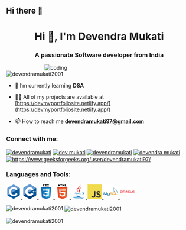 ## Hi there 👋

<h1 align="center">Hi 👋, I'm Devendra Mukati</h1>
<h3 align="center">A passionate Software developer from India</h3>
<style>
  body{
    background-color:"black";
    color:"white";
    }
</style>
<img align="right" alt="coding" width="400" src="https://camo.githubusercontent.com/19db51af5f90f1b152bc0b9078f5fe97053955be5074f03f17019c70345bdcdb/68747470733a2f2f6d69726f2e6d656469756d2e636f6d2f6d61782f313336302f302a37513379765349765f7430696f4a2d5a2e676966">
<p align="left"> <img src="https://komarev.com/ghpvc/?username=devendramukati2001&label=Profile%20views&color=0e75b6&style=flat" alt="devendramukati2001" /> </p>

- 🌱 I’m currently learning **DSA**

- 👨‍💻 All of my projects are available at [https://devmyportfoliosite.netlify.app/](https://devmyportfoliosite.netlify.app/)

- 📫 How to reach me **devendramukati97@gmail.com**

<h3 align="left">Connect with me:</h3>
<p align="left">
<a href="https://linkedin.com/in/devendramukati" target="blank"><img align="center" src="https://raw.githubusercontent.com/rahuldkjain/github-profile-readme-generator/master/src/images/icons/Social/linked-in-alt.svg" alt="devendramukati" height="30" width="40" /></a>
<a href="https://fb.com/dev mukati" target="blank"><img align="center" src="https://raw.githubusercontent.com/rahuldkjain/github-profile-readme-generator/master/src/images/icons/Social/facebook.svg" alt="dev mukati" height="30" width="40" /></a>
<a href="https://www.youtube.com/c/devendramukati" target="blank"><img align="center" src="https://raw.githubusercontent.com/rahuldkjain/github-profile-readme-generator/master/src/images/icons/Social/youtube.svg" alt="devendramukati" height="30" width="40" /></a>
<a href="https://www.leetcode.com/devendra mukati" target="blank"><img align="center" src="https://raw.githubusercontent.com/rahuldkjain/github-profile-readme-generator/master/src/images/icons/Social/leet-code.svg" alt="devendra mukati" height="30" width="40" /></a>
<a href="https://auth.geeksforgeeks.org/user/https://www.geeksforgeeks.org/user/devendramukati97/" target="blank"><img align="center" src="https://raw.githubusercontent.com/rahuldkjain/github-profile-readme-generator/master/src/images/icons/Social/geeks-for-geeks.svg" alt="https://www.geeksforgeeks.org/user/devendramukati97/" height="30" width="40" /></a>
</p>

<h3 align="left">Languages and Tools:</h3>
<p align="left"> <a href="https://www.cprogramming.com/" target="_blank" rel="noreferrer"> <img src="https://raw.githubusercontent.com/devicons/devicon/master/icons/c/c-original.svg" alt="c" width="40" height="40"/> </a> <a href="https://www.w3schools.com/cpp/" target="_blank" rel="noreferrer"> <img src="https://raw.githubusercontent.com/devicons/devicon/master/icons/cplusplus/cplusplus-original.svg" alt="cplusplus" width="40" height="40"/> </a> <a href="https://www.w3schools.com/css/" target="_blank" rel="noreferrer"> <img src="https://raw.githubusercontent.com/devicons/devicon/master/icons/css3/css3-original-wordmark.svg" alt="css3" width="40" height="40"/> </a> <a href="https://www.w3.org/html/" target="_blank" rel="noreferrer"> <img src="https://raw.githubusercontent.com/devicons/devicon/master/icons/html5/html5-original-wordmark.svg" alt="html5" width="40" height="40"/> </a> <a href="https://www.java.com" target="_blank" rel="noreferrer"> <img src="https://raw.githubusercontent.com/devicons/devicon/master/icons/java/java-original.svg" alt="java" width="40" height="40"/> </a> <a href="https://developer.mozilla.org/en-US/docs/Web/JavaScript" target="_blank" rel="noreferrer"> <img src="https://raw.githubusercontent.com/devicons/devicon/master/icons/javascript/javascript-original.svg" alt="javascript" width="40" height="40"/> </a> <a href="https://www.mysql.com/" target="_blank" rel="noreferrer"> <img src="https://raw.githubusercontent.com/devicons/devicon/master/icons/mysql/mysql-original-wordmark.svg" alt="mysql" width="40" height="40"/> </a> <a href="https://www.oracle.com/" target="_blank" rel="noreferrer"> <img src="https://raw.githubusercontent.com/devicons/devicon/master/icons/oracle/oracle-original.svg" alt="oracle" width="40" height="40"/> </a> </p>

<p><img align="left" src="https://github-readme-stats.vercel.app/api/top-langs?username=devendramukati2001&show_icons=true&locale=en&layout=compact" alt="devendramukati2001" /></p>

<p>&nbsp;<img align="center" src="https://github-readme-stats.vercel.app/api?username=devendramukati2001&show_icons=true&locale=en" alt="devendramukati2001" /></p>

<p><img align="center" src="https://github-readme-streak-stats.herokuapp.com/?user=devendramukati2001&" alt="devendramukati2001" /></p>
